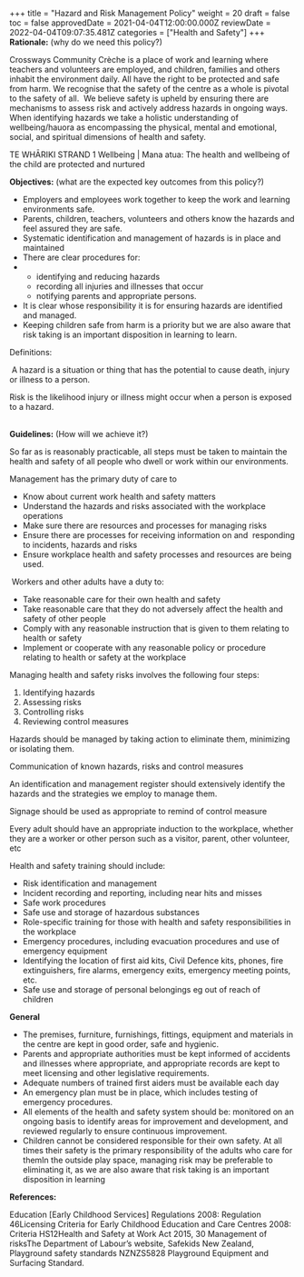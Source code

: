 +++
title = "Hazard and Risk Management Policy"
weight = 20
draft = false
toc = false
approvedDate = 2021-04-04T12:00:00.000Z
reviewDate = 2022-04-04T09:07:35.481Z
categories = ["Health and Safety"]
+++
**Rationale:** (why do we need this policy?)

Crossways Community Crèche is a place of work and learning where teachers and volunteers are employed, and children, families and others inhabit the environment daily. All have the right to be protected and safe from harm. We recognise that the safety of the centre as a whole is pivotal to the safety of all.  We believe safety is upheld by ensuring there are mechanisms to assess risk and actively address hazards in ongoing ways. When identifying hazards we take a holistic understanding of wellbeing/hauora as encompassing the physical, mental and emotional, social, and spiritual dimensions of health and safety.

TE WHĀRIKI STRAND 1 Wellbeing | Mana atua: The health and wellbeing of the child are protected and nurtured 

**Objectives:** (what are the expected key outcomes from this policy?)

* Employers and employees work together to keep the work and learning environments safe. 
* Parents, children, teachers, volunteers and others know the hazards and feel assured they are safe.
* Systematic identification and management of hazards is in place and maintained
* There are clear procedures for: 
* * identifying and reducing hazards 
  * recording all injuries and illnesses that occur
  * notifying parents and appropriate persons.
* It is clear whose responsibility it is for ensuring hazards are identified and managed.
* Keeping children safe from harm is a priority but we are also aware that risk taking is an important disposition in learning to learn.

Definitions:

 A hazard is a situation or thing that has the potential to cause death, injury or illness to a person.

Risk is the likelihood injury or illness might occur when a person is exposed to a hazard. 

**\
Guidelines:** (How will we achieve it?)

So far as is reasonably practicable, all steps must be taken to maintain the health and safety of all people who dwell or work within our environments.  

Management has the primary duty of care to

* Know about current work health and safety matters
* Understand the hazards and risks associated with the workplace operations
* Make sure there are resources and processes for managing risks
* Ensure there are processes for receiving information on and  responding to incidents, hazards and risks
* Ensure workplace health and safety processes and resources are being used.

 Workers and other adults have a duty to:

* Take reasonable care for their own health and safety
* Take reasonable care that they do not adversely affect the health and safety of other people
* Comply with any reasonable instruction that is given to them relating to health or safety
* Implement or cooperate with any reasonable policy or procedure relating to health or safety at the workplace 

Managing health and safety risks involves the following four steps:

1. Identifying hazards
2. Assessing risks
3. Controlling risks
4. Reviewing control measures

Hazards should be managed by taking action to eliminate them, minimizing or isolating them. 

Communication of known hazards, risks and control measures

An identification and management register should extensively identify the hazards and the strategies we employ to manage them. 

Signage should be used as appropriate to remind of control measure 

Every adult should have an appropriate induction to the workplace, whether they are a worker or other person such as a visitor, parent, other volunteer, etc

Health and safety training should include:

* Risk identification and management
* Incident recording and reporting, including near hits and misses
* Safe work procedures 
* Safe use and storage of hazardous substances
* Role-specific training for those with health and safety responsibilities in the workplace 
* Emergency procedures, including evacuation procedures and use of emergency equipment
* Identifying the location of first aid kits, Civil Defence kits, phones, fire extinguishers, fire alarms, emergency exits, emergency meeting points, etc.
* Safe use and storage of personal belongings eg out of reach of children  

**General** 

* The premises, furniture, furnishings, fittings, equipment and materials in the centre are kept in good order, safe and hygienic.
* Parents and appropriate authorities must be kept informed of accidents and illnesses where appropriate, and appropriate records are kept to meet licensing and other legislative requirements.
* Adequate numbers of trained first aiders must be available each day 
* An emergency plan must be in place, which includes testing of emergency procedures.
* All elements of the health and safety system should be: monitored on an ongoing basis to identify areas for improvement and development, and reviewed regularly to ensure continuous improvement.
* Children cannot be considered responsible for their own safety. At all times their safety is the primary responsibility of the adults who care for themIn the outside play space, managing risk may be preferable to eliminating it, as we are also aware that risk taking is an important disposition in learning

**References:** 

Education \[Early Childhood Services] Regulations 2008: Regulation 46Licensing Criteria for Early Childhood Education and Care Centres 2008: Criteria HS12Health and Safety at Work Act 2015, 30 Management of risksThe Department of Labour’s website, Safekids New Zealand, Playground safety standards NZNZS5828 Playground Equipment and Surfacing Standard.